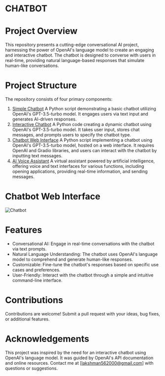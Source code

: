 # CHATBOT
# Project Overview

This repository presents a cutting-edge conversational AI project, harnessing the power of OpenAI's language model to create an engaging and interactive chatbot. The chatbot is designed to converse with users in real-time, providing natural language-based responses that simulate human-like conversations.

# Project Structure

The repository consists of four primary components:

1. [Simple Chatbot](https://github.com/lakshman562000/CHATBOT/blob/main/Simple%20Chatbot.py) A Python script demonstrating a basic chatbot utilizing OpenAI's GPT-3.5-turbo model. It engages users via text input and generates AI-driven responses.
2. [Interactive Chatbot](https://github.com/lakshman562000/CHATBOT/blob/main/Interactive%20chatbot%20using%20OpenAI%20API.py) A Python code creating a dynamic chatbot using OpenAI's GPT-3.5-turbo model. It takes user input, stores chat messages, and prompts users to specify the chatbot type.
3. [Chatbot Web Interface](https://github.com/lakshman562000/CHATBOT/blob/main/Chatbot%20as%20Interface%20in%20Web.py) A Python script implementing a chatbot using OpenAI's GPT-3.5-turbo model, hosted on a web interface. It requires OpenAI and Gradio libraries, and users can interact with the chatbot by inputting text messages.
4. [AI Voice Assistant](https://github.com/lakshman562000/CHATBOT/blob/main/AI%20Assistant.py) A virtual assistant powered by artificial intelligence, offering voice and text interfaces for various functions, including opening applications, providing real-time information, and sending messages.

# Chatbot Web Interface

![Chatbot](https://github.com/user-attachments/assets/d58035a5-4e9f-442a-aa3f-80c5b664dd86)


# Features

- Conversational AI: Engage in real-time conversations with the chatbot via text prompts.
- Natural Language Understanding: The chatbot uses OpenAI's language model to comprehend and generate human-like responses.
- Customizable: Fine-tune the chatbot's responses based on specific use cases and preferences.
- User-Friendly: Interact with the chatbot through a simple and intuitive command-line interface.

# Contributions

Contributions are welcome! Submit a pull request with your ideas, bug fixes, or additional features.

# Acknowledgements

This project was inspired by the need for an interactive chatbot using OpenAI's language model. It was guided by OpenAI's API documentation and online resources. Contact me at [lakshman562000@gmail.com] with questions or suggestions.
